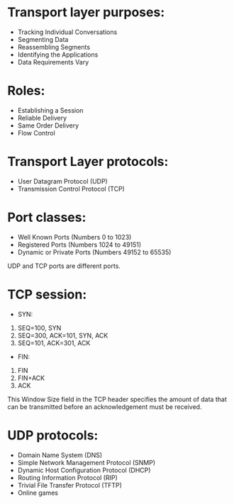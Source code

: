 # Transport layer purposes:
* Tracking Individual Conversations
* Segmenting Data
* Reassembling Segments
* Identifying the Applications
* Data Requirements Vary

# Roles:
* Establishing a Session
* Reliable Delivery
* Same Order Delivery
* Flow Control

# Transport Layer protocols:
* User Datagram Protocol (UDP)
* Transmission Control Protocol (TCP)

# Port classes:
* Well Known Ports (Numbers 0 to 1023)
* Registered Ports (Numbers 1024 to 49151)
* Dynamic or Private Ports (Numbers 49152 to 65535)

UDP and TCP ports are different ports.

# TCP session:
* SYN:
1) SEQ=100, SYN
2) SEQ=300, ACK=101, SYN, ACK
3) SEQ=101, ACK=301, ACK
* FIN:
1) FIN
2) FIN+ACK
3) ACK

This Window Size field in the TCP header specifies the amount of data that can be transmitted before an acknowledgement must be received. 

# UDP protocols:
* Domain Name System (DNS)
* Simple Network Management Protocol (SNMP)
* Dynamic Host Configuration Protocol (DHCP)
* Routing Information Protocol (RIP)
* Trivial File Transfer Protocol (TFTP)
* Online games